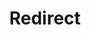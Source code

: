 ﻿---
layout: src/layouts/Redirect.astro
title: Redirect
redirect: https://yamldoc.liuyan.wang/docs/octopus-rest-api/cli/octopus-account-aws
pubDate:  2023-01-01
navSearch: false
navSitemap: false
navMenu: false
---
